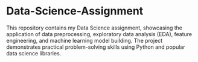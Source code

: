 # Data-Science-Assignment
This repository contains my Data Science assignment, showcasing the application of data preprocessing, exploratory data analysis (EDA), feature engineering, and machine learning model building. The project demonstrates practical problem-solving skills using Python and popular data science libraries.
